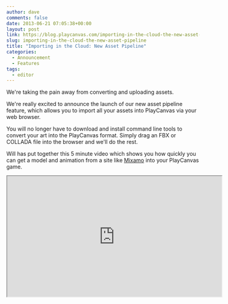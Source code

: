```yaml
---
author: dave
comments: false
date: 2013-06-21 07:05:38+00:00
layout: post
link: https://blog.playcanvas.com/importing-in-the-cloud-the-new-asset-pipeline/
slug: importing-in-the-cloud-the-new-asset-pipeline
title: "Importing in the Cloud: New Asset Pipeline"
categories:
  - Announcement
  - Features
tags:
  - editor
---
```


We're taking the pain away from converting and uploading assets.

We're really excited to announce the launch of our new asset pipeline feature, which allows you to import all your assets into PlayCanvas via your web browser.

You will no longer have to download and install command line tools to convert your art into the PlayCanvas format. Simply drag an FBX or COLLADA file into the browser and we'll do the rest.

Will has put together this 5 minute video which shows you how quickly you can get a model and animation from a site like [Mixamo](https://www.mixamo.com/) into your PlayCanvas game.

<div className="iframe-container">
    <iframe loading="lazy" width="560" height="315" src="https://www.youtube.com/embed/qy_fRcV-3wk" title="YouTube video player" allow="accelerometer; autoplay; clipboard-write; encrypted-media; gyroscope; picture-in-picture" allowfullscreen></iframe>
</div>
